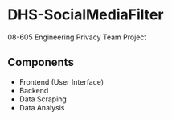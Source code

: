 # DHS-SocialMediaFilter

08-605 Engineering Privacy Team Project

## Components

- Frontend (User Interface)
- Backend
- Data Scraping
- Data Analysis